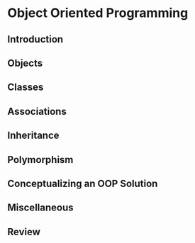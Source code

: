 <link rel="stylesheet" href="{{baseUrl}}/css/textbook.css">

<div class="website-content">

<div id="main">

# Object Oriented Programming

## Introduction

<include src="introduction/print.md" />

## Objects

<include src="objects/basic/print.md" />
<include src="objects/abstraction/print.md" />
<include src="objects/encapsulation/print.md" />

## Classes

<include src="classes/basic/print.md" />
<include src="classes/classLevelMembers/print.md" />
<include src="classes/enumerations/print.md" />

## Associations

<include src="associations/basic/print.md" />
<include src="associations/navigability/print.md" />
<include src="associations/multiplicity/print.md" />
<include src="associations/dependencies/print.md" />
<include src="associations/composition/print.md" />
<include src="associations/aggregation/print.md" />
<include src="associations/associationClasses/print.md" />

## Inheritance

<include src="inheritance/basic/print.md" />
<include src="inheritance/overriding/print.md" />
<include src="inheritance/overloading/print.md" />
<include src="inheritance/interfaces/print.md" />
<include src="inheritance/abstractClasses/print.md" />
<include src="inheritance/dynamicAndStaticBinding/print.md" />
<include src="inheritance/substitutability/print.md" />

## Polymorphism

<include src="polymorphism/introduction/print.md" />
<include src="polymorphism/basic/print.md" />
<include src="polymorphism/mechanism/print.md" />

## Conceptualizing an OOP Solution

<include src="conceptualizingSolution/introduction/print.md" />
<include src="conceptualizingSolution/basic/print.md" />
<include src="conceptualizingSolution/intermediate/print.md" />

## Miscellaneous

<include src="miscellaneous/print.md" />

## Review

<include src="review/print.md" />

</div>

</div>
